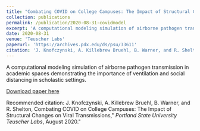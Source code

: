 ```yaml
---
title: "Combating COVID on College Campuses: The Impact of Structural Changes on Viral Transmissions"
collection: publications
permalink: /publication/2020-08-31-covidmodel
excerpt: 'A computational modeling simulation of airborne pathogen transmission in academic spaces demonstrating the importance of ventilation and social distancing in scholastic settings.'
date: 2020-08-31
venue: 'Teuscher Labs'
paperurl: 'https://archives.pdx.edu/ds/psu/33611'
citation: 'J. Knofczynski, A. Killebrew Bruehl, B. Warner, and R. Shelton, Combating COVID on College Campuses: The Impact of Structural Changes on Viral Transmissions,&quot; <i>Portland State University Teuscher Labs</i>, August 2020.&quot;'
---
```

A computational modeling simulation of airborne pathogen transmission in academic spaces demonstrating the importance of ventilation and social distancing in scholastic settings.

[Download paper here](https://archives.pdx.edu/ds/psu/33611)

Recommended citation: J. Knofczynski, A. Killebrew Bruehl, B. Warner, and R. Shelton, Combating COVID on College Campuses: The Impact of Structural Changes on Viral Transmissions," <i>Portland State University Teuscher Labs</i>, August 2020."